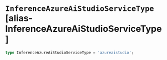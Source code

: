 # `InferenceAzureAiStudioServiceType` [alias-InferenceAzureAiStudioServiceType]
```typescript
type InferenceAzureAiStudioServiceType = 'azureaistudio';
```
